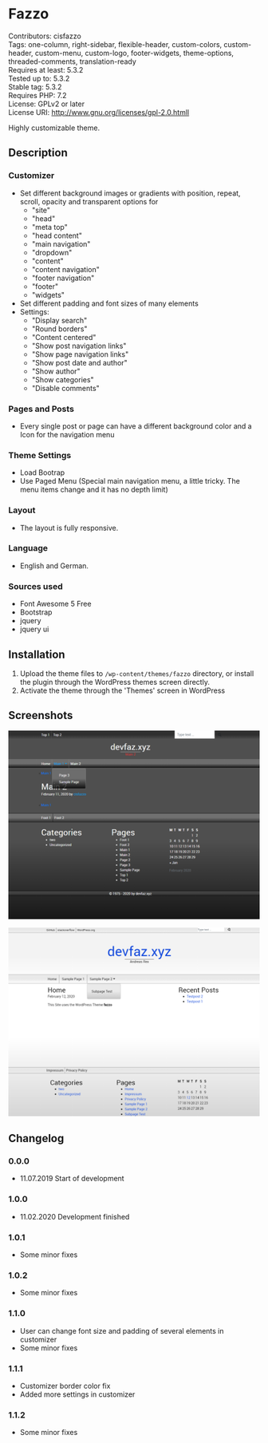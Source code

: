 # Fazzo
Contributors: cisfazzo<br />
Tags: one-column, right-sidebar, flexible-header, custom-colors, custom-header, custom-menu, custom-logo, footer-widgets, theme-options, threaded-comments, translation-ready<br />
Requires at least: 5.3.2<br />
Tested up to: 5.3.2<br />
Stable tag: 5.3.2<br />
Requires PHP: 7.2<br />
License: GPLv2 or later<br />
License URI: http://www.gnu.org/licenses/gpl-2.0.htmll<br />

Highly customizable theme.

## Description 

### Customizer 

* Set different background images or gradients with position, repeat, scroll, opacity and transparent options for
    *   "site"
    *   "head"
    *   "meta top"
    *   "head content"
    *   "main navigation"
    *   "dropdown"
    *   "content"
    *   "content navigation"
    *   "footer navigation"
    *   "footer"
    *   "widgets"
* Set different padding and font sizes of many elements
* Settings: 
    *   "Display search"
    *   "Round borders"
    *   "Content centered"
    *   "Show post navigation links"
    *   "Show page navigation links"
    *   "Show post date and author"
    *   "Show author"
    *   "Show categories"
    *   "Disable comments"

### Pages and Posts 

*   Every single post or page can have a different background color and a Icon for the navigation menu

### Theme Settings 

*   Load Bootrap
*   Use Paged Menu (Special main navigation menu, a little tricky. The menu items change and it has no depth limit)

### Layout 

* The layout is fully responsive.

### Language 

*   English and German.

### Sources used 

*   Font Awesome 5 Free
*   Bootstrap
*   jquery
*   jquery ui

## Installation

1. Upload the theme files to `/wp-content/themes/fazzo` directory, or install the plugin through the WordPress themes screen directly.
2. Activate the theme through the 'Themes' screen in WordPress

## Screenshots

![Screenshot](screenshot.png)

![Screenshot](screenshot2.png)

## Changelog

### 0.0.0
* 11.07.2019 Start of development

### 1.0.0
* 11.02.2020 Development finished

### 1.0.1
* Some minor fixes

### 1.0.2
* Some minor fixes

### 1.1.0
* User can change font size and padding of several elements in customizer
* Some minor fixes

### 1.1.1 
* Customizer border color fix
* Added more settings in customizer

### 1.1.2
* Some minor fixes